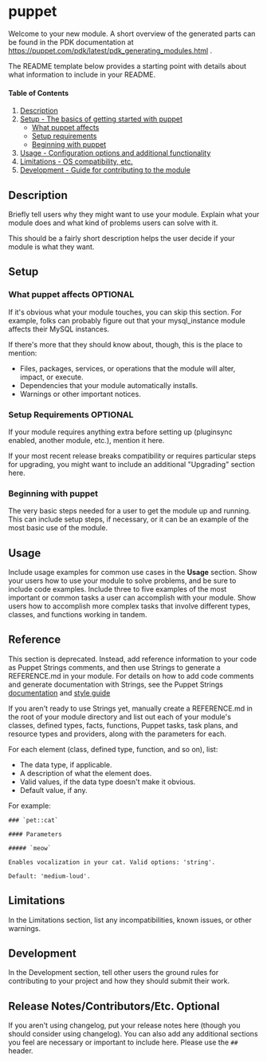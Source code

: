 
# puppet

Welcome to your new module. A short overview of the generated parts can be found in the PDK documentation at https://puppet.com/pdk/latest/pdk_generating_modules.html .

The README template below provides a starting point with details about what information to include in your README.

#### Table of Contents

1. [Description](#description)
2. [Setup - The basics of getting started with puppet](#setup)
    * [What puppet affects](#what-puppet-affects)
    * [Setup requirements](#setup-requirements)
    * [Beginning with puppet](#beginning-with-puppet)
3. [Usage - Configuration options and additional functionality](#usage)
4. [Limitations - OS compatibility, etc.](#limitations)
5. [Development - Guide for contributing to the module](#development)

## Description

Briefly tell users why they might want to use your module. Explain what your module does and what kind of problems users can solve with it.

This should be a fairly short description helps the user decide if your module is what they want.

## Setup

### What puppet affects **OPTIONAL**

If it's obvious what your module touches, you can skip this section. For example, folks can probably figure out that your mysql_instance module affects their MySQL instances.

If there's more that they should know about, though, this is the place to mention:

* Files, packages, services, or operations that the module will alter, impact, or execute.
* Dependencies that your module automatically installs.
* Warnings or other important notices.

### Setup Requirements **OPTIONAL**

If your module requires anything extra before setting up (pluginsync enabled, another module, etc.), mention it here.

If your most recent release breaks compatibility or requires particular steps for upgrading, you might want to include an additional "Upgrading" section here.

### Beginning with puppet

The very basic steps needed for a user to get the module up and running. This can include setup steps, if necessary, or it can be an example of the most basic use of the module.

## Usage

Include usage examples for common use cases in the **Usage** section. Show your users how to use your module to solve problems, and be sure to include code examples. Include three to five examples of the most important or common tasks a user can accomplish with your module. Show users how to accomplish more complex tasks that involve different types, classes, and functions working in tandem.

## Reference

This section is deprecated. Instead, add reference information to your code as Puppet Strings comments, and then use Strings to generate a REFERENCE.md in your module. For details on how to add code comments and generate documentation with Strings, see the Puppet Strings [documentation](https://puppet.com/docs/puppet/latest/puppet_strings.html) and [style guide](https://puppet.com/docs/puppet/latest/puppet_strings_style.html)

If you aren't ready to use Strings yet, manually create a REFERENCE.md in the root of your module directory and list out each of your module's classes, defined types, facts, functions, Puppet tasks, task plans, and resource types and providers, along with the parameters for each.

For each element (class, defined type, function, and so on), list:

  * The data type, if applicable.
  * A description of what the element does.
  * Valid values, if the data type doesn't make it obvious.
  * Default value, if any.

For example:

```
### `pet::cat`

#### Parameters

##### `meow`

Enables vocalization in your cat. Valid options: 'string'.

Default: 'medium-loud'.
```

## Limitations

In the Limitations section, list any incompatibilities, known issues, or other warnings.

## Development

In the Development section, tell other users the ground rules for contributing to your project and how they should submit their work.

## Release Notes/Contributors/Etc. **Optional**

If you aren't using changelog, put your release notes here (though you should consider using changelog). You can also add any additional sections you feel are necessary or important to include here. Please use the `## ` header.
